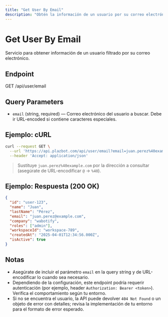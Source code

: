 ```yaml
---
title: "Get User By Email"
description: "Obtén la información de un usuario por su correo electrónico. Incluye ejemplo de cURL y respuesta JSON."
---
```


# Get User By Email

Servicio para obtener información de un usuario filtrado por su correo electrónico.

## Endpoint

GET /api/user/email

## Query Parameters

- `email` (string, required) — Correo electrónico del usuario a buscar. Debe ir URL-encoded si contiene caracteres especiales.

## Ejemplo: cURL

```sh
curl --request GET \
  --url 'https://api.plazbot.com/api/user/email?email=juan.perez%40example.com' \
  --header 'Accept: application/json'
```

> Sustituye `juan.perez%40example.com` por la dirección a consultar (asegúrate de URL-encodificar `@` → `%40`).

## Ejemplo: Respuesta (200 OK)

```json
{
  "id": "user-123",
  "name": "Juan",
  "lastName": "Pérez",
  "email": "juan.perez@example.com",
  "company": "wabotify",
  "roles": ["admin"],
  "workspaceId": "workspace-789",
  "createdAt": "2025-04-01T12:34:56.000Z",
  "isActive": true
}
```

## Notas

- Asegúrate de incluir el parámetro `email` en la query string y de URL-encodificar
  lo cuando sea necesario.
- Dependiendo de la configuración, este endpoint podría requerir autenticación (por ejemplo, header `Authorization: Bearer <token>`). Verifica el comportamiento según tu entorno.
- Si no se encuentra el usuario, la API puede devolver `404 Not Found` o un objeto de error con detalles; revisa la implementación de tu entorno para el formato de error esperado.
